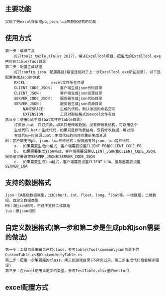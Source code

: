 ## 主要功能  
    实现了把excel导出成pb,json,lua等数据结构的功能  
## 使用方式
	第一步：编译工具  
	    打开tools_table.sln(vs 2017)，编译ExcelTool项目，把生成的ExcelTool.exe拷贝到table/Tool目录  
	第二步：配置生成路径  
		打开config.json，配置路径(路径是相对于上一步ExcelTool.exe所在目录)，以下是配置生成Json的方式  
		EXCEL：			excel文件所在目录  
		CLIENT_CODE_JSON：	客户端生成json代码目录  
		CLIENT_JSON：		客户端生成json资源目录  
		SERVER_CODE_JSON：	服务器生成json代码目录  
		SERVER_JSON：		服务器生成json资源目录  
	    	NAMESPACE：		生成的代码，默认添加的命名空间  
	    	EXTENSION：		工具对那些格式的excel文件有效  
	第三步：使用bat生成(bat文件在table目录)  
		打资源.bat：只打资源，如果只是修改数据，没有修改表结构，可以用这个  
		生成代码.bat：生成代码，如果只是修改表结构，没有修改数据，可以用  
		生成代码+打资源.bat：生成代码的同时也重新生成资源  
	附：客户端支持pb、json、lua三种格式；服务器支持json、lua两种格式  
	    a.	如果需要生成pb格式，客户端需要设置CLIENT_PB和CLIENT_CODE_PB  
	    b.	如果需要生成json格式，客户端需要设置CLIENT_JSON和CLIENT_CODE_JSON，服务器需要设置SERVER_JSON和SERVER_CODE_JSON  
	    c.	如果需要生成lua格式，客户端需要设置CLIENT_LUA，服务器需要设置SERVER_LUA  
## 支持的数据格式
	Json：C#基础数据类型，比如short、int、float、long、float等，一维数组，二维数组，自定义数据类型
 	PB：跟json相同，不过不支持二维数组
  	lua：跟json相同
 ## 自定义数据格式(第一步和第二步是生成pb和json需要的做法)
	第一步：工具目录编辑自己的class，参考table\Tool\common\json目录下的CustomTable.cs和CustomUnityTable.cs  
 	第二步：把第一步编辑完的class，拷贝到游戏目录(不拷贝过来，第三步生成代码后会编译错误)  
  	第三步：在excel使用自定义的类型，参考TestTable.xlsx里的vector3  
## excel配置方式
